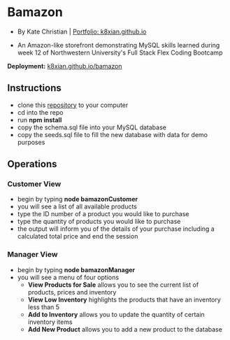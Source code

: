 # Bamazon
* By Kate Christian | [Portfolio: k8xian.github.io](https://k8xian.github.io)

* An Amazon-like storefront demonstrating MySQL skills learned during week 12 of Northwestern University's Full Stack Flex Coding Bootcamp

**Deployment:** [k8xian.github.io/bamazon](https://k8xian.github.io/bamazon)

## Instructions
* clone this [repository](https://github.com/k8xian/bamazon.git) to your computer
* cd into the repo
* run **npm install**
* copy the schema.sql file into your MySQL database
* copy the seeds.sql file to fill the new database with data for demo purposes

## Operations

### Customer View
* begin by typing **node bamazonCustomer**
* you will see a list of all available products
* type the ID number of a product you would like to purchase
* type the quantity of products you would like to purchase
* the output will inform you of the details of your purchase including a calculated total price and end the session

### Manager View
* begin by typing **node bamazonManager**
* you will see a menu of four options
    * **View Products for Sale** allows you to see the current list of products, prices and inventory
    * **View Low Inventory** highlights the products that have an inventory less than 5
    * **Add to Inventory** allows you to update the quantity of certain inventory items
    * **Add New Product** allows you to add a new product to the database